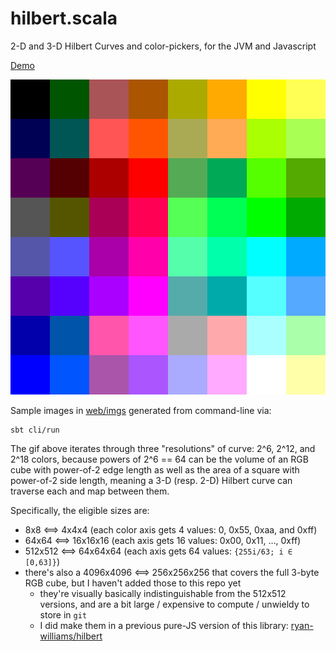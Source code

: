 # hilbert.scala
2-D and 3-D Hilbert Curves and color-pickers, for the JVM and Javascript

[Demo](https://storage.googleapis.com/hilbert/colors/index.html)

![](./web/imgs/hilbert-512-rgb.gif)

Sample images in [web/imgs](web/imgs) generated from command-line via:

```
sbt cli/run
```

The gif above iterates through three "resolutions" of curve: 2^6, 2^12, and 2^18 colors, because powers of 2^6 == 64 can be the volume of an RGB cube with power-of-2 edge length as well as the area of a square with power-of-2 side length, meaning a 3-D (resp. 2-D) Hilbert curve can traverse each and map between them.

Specifically, the eligible sizes are:
- 8x8 ⟺ 4x4x4 (each color axis gets 4 values: 0, 0x55, 0xaa, and 0xff)
- 64x64 ⟺ 16x16x16 (each axis gets 16 values: 0x00, 0x11, …, 0xff)
- 512x512 ⟺ 64x64x64 (each axis gets 64 values: `{255i/63; i ∈ [0,63]}`)
- there's also a 4096x4096 ⟺ 256x256x256 that covers the full 3-byte RGB cube, but I haven't added those to this repo yet
  - they're visually basically indistinguishable from the 512x512 versions, and are a bit large / expensive to compute / unwieldy to store in `git`
  - I did make them in a previous pure-JS version of this library: [ryan-williams/hilbert](https://github.com/ryan-williams/hilbert)
